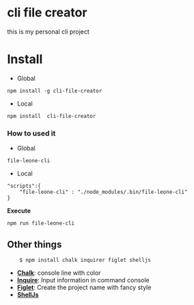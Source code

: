 # cli file creator
this is my personal cli project

# Install 

 * Global
 ```npm
 npm install -g cli-file-creator
 ```

* Local
 ```npm
 npm install  cli-file-creator
 ```
### How to used it

* Global
```npm
file-leone-cli
```
* Local

```npm
"scripts":{
    "file-leone-cli" : "./node_modules/.bin/file-leone-cli"
}
```
**Execute**

```npm
npm run file-leone-cli
```


## Other things

        $ npm install chalk inquirer figlet shelljs
        
        
* **[Chalk](https://github.com/chalk/chalk)**:  console line with color
* **[Inquire](https://github.com/SBoudrias/Inquirer.js)**: Input information in command console
* **[Figlet](https://github.com/patorjk/figlet.js)**: Create the project name with fancy style
* **[ShellJs](https://github.com/shelljs/shelljs)** 


